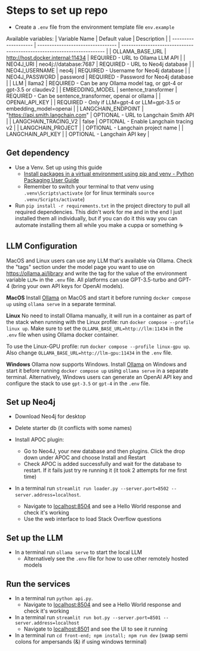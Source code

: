 # Steps to set up repo
- Create a `.env` file from the environment template file `env.example`

Available variables:
| Variable Name        | Default value                     | Description                                                             |
| -------------------- | --------------------------------- | ----------------------------------------------------------------------- |
| OLLAMA_BASE_URL      | http://host.docker.internal:11434 | REQUIRED - URL to Ollama LLM API                                        |
| NEO4J_URI            | neo4j://database:7687             | REQUIRED - URL to Neo4j database                                        |
| NEO4J_USERNAME       | neo4j                             | REQUIRED - Username for Neo4j database                                  |
| NEO4J_PASSWORD       | password                          | REQUIRED - Password for Neo4j database                                  |
| LLM                  | llama2                            | REQUIRED - Can be any Ollama model tag, or gpt-4 or gpt-3.5 or claudev2 |
| EMBEDDING_MODEL      | sentence_transformer              | REQUIRED - Can be sentence_transformer, openai or ollama                |
| OPENAI_API_KEY       |                                   | REQUIRED - Only if LLM=gpt-4 or LLM=gpt-3.5 or embedding_model=openai   |
| LANGCHAIN_ENDPOINT   | "https://api.smith.langchain.com" | OPTIONAL - URL to Langchain Smith API                                   |
| LANGCHAIN_TRACING_V2 | false                             | OPTIONAL - Enable Langchain tracing v2                                  |
| LANGCHAIN_PROJECT    |                                   | OPTIONAL - Langchain project name                                       |
| LANGCHAIN_API_KEY    |                                   | OPTIONAL - Langchain API key                                            |

## Get dependency
- Use a Venv. Set up using this guide
	- [Install packages in a virtual environment using pip and venv - Python Packaging User Guide](https://packaging.python.org/en/latest/guides/installing-using-pip-and-virtual-environments/)
	- Remember to switch your terminal to that venv using `.venv\Scripts\activate` (or for linux terminals `source .venv/Scripts/activate`)
- Run `pip install -r requirements.txt` in the project directory to pull all required dependencies. This didn't work for me and in the end I just installed them all individually, but if you can do it this way you can automate installing them all while you make a cuppa or something ☕

## LLM Configuration
MacOS and Linux users can use any LLM that's available via Ollama. Check the "tags" section under the model page you want to use on https://ollama.ai/library and write the tag for the value of the environment variable `LLM=` in the `.env` file.
All platforms can use GPT-3.5-turbo and GPT-4 (bring your own API keys for OpenAI models).

**MacOS**
Install [Ollama](https://ollama.ai) on MacOS and start it before running `docker compose up` using `ollama serve` in a separate terminal.

**Linux**
No need to install Ollama manually, it will run in a container as
part of the stack when running with the Linux profile: run `docker compose --profile linux up`.
Make sure to set the `OLLAMA_BASE_URL=http://llm:11434` in the `.env` file when using Ollama docker container.

To use the Linux-GPU profile: run `docker compose --profile linux-gpu up`. Also change `OLLAMA_BASE_URL=http://llm-gpu:11434` in the `.env` file.

**Windows**
Ollama now supports Windows. Install [Ollama](https://ollama.ai) on Windows and start it before running `docker compose up` using `ollama serve` in a separate terminal. Alternatively, Windows users can generate an OpenAI API key and configure the stack to use `gpt-3.5` or `gpt-4` in the `.env` file.

## Set up Neo4j
- Download Neo4j for desktop
- Delete starter db (it conflicts with some names)
- Install APOC plugin:
	- Go to Neo4J, your new database and then plugins. Click the drop down under APOC and choose Install and Restart
	- Check APOC is added successfully and wait for the database to restart. If it fails just try re running it (it took 2 attempts for me first time)

- In a terminal run `streamlit run loader.py --server.port=8502 --server.address=localhost`.
	- Navigate to [localhost:8504](http://localhost:8504/) and see a Hello World response and check it's working
	- Use the web interface to load Stack Overflow questions

## Set up the LLM
- In a terminal run `ollama serve` to start the local LLM
  - Alternatively see the `.env` file for how to use other remotely hosted models

## Run the services
- In a terminal run `python api.py`. 
	- Navigate to [localhost:8504](http://localhost:8504/) and see a Hello World response and check it's working
- In a terminal run `streamlit run bot.py --server.port=8501 --server.address=localhost`
	- Navigate to [localhost:8501](http://localhost:8501/) and see the UI to see it running
- In a terminal run `cd front-end; npm install; npm run dev` (swap semi colons for ampersands (&) if using windows terminal)